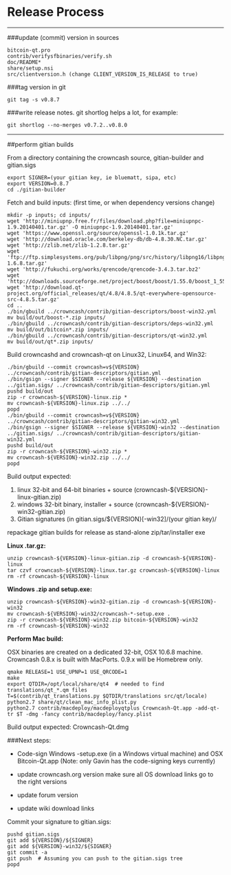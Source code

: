 Release Process
====================

* * *

###update (commit) version in sources


	bitcoin-qt.pro
	contrib/verifysfbinaries/verify.sh
	doc/README*
	share/setup.nsi
	src/clientversion.h (change CLIENT_VERSION_IS_RELEASE to true)

###tag version in git

	git tag -s v0.8.7

###write release notes. git shortlog helps a lot, for example:

	git shortlog --no-merges v0.7.2..v0.8.0

* * *

##perform gitian builds

 From a directory containing the crowncash source, gitian-builder and gitian.sigs
  
	export SIGNER=(your gitian key, ie bluematt, sipa, etc)
	export VERSION=0.8.7
	cd ./gitian-builder

 Fetch and build inputs: (first time, or when dependency versions change)

	mkdir -p inputs; cd inputs/
	wget 'http://miniupnp.free.fr/files/download.php?file=miniupnpc-1.9.20140401.tar.gz' -O miniupnpc-1.9.20140401.tar.gz'
	wget 'https://www.openssl.org/source/openssl-1.0.1k.tar.gz'
	wget 'http://download.oracle.com/berkeley-db/db-4.8.30.NC.tar.gz'
	wget 'http://zlib.net/zlib-1.2.8.tar.gz'
	wget 'ftp://ftp.simplesystems.org/pub/libpng/png/src/history/libpng16/libpng-1.6.8.tar.gz'
	wget 'http://fukuchi.org/works/qrencode/qrencode-3.4.3.tar.bz2'
	wget 'http://downloads.sourceforge.net/project/boost/boost/1.55.0/boost_1_55_0.tar.bz2'
	wget 'http://download.qt-project.org/official_releases/qt/4.8/4.8.5/qt-everywhere-opensource-src-4.8.5.tar.gz'
	cd ..
	./bin/gbuild ../crowncash/contrib/gitian-descriptors/boost-win32.yml
	mv build/out/boost-*.zip inputs/
	./bin/gbuild ../crowncash/contrib/gitian-descriptors/deps-win32.yml
	mv build/out/bitcoin*.zip inputs/
	./bin/gbuild ../crowncash/contrib/gitian-descriptors/qt-win32.yml
	mv build/out/qt*.zip inputs/

 Build crowncashd and crowncash-qt on Linux32, Linux64, and Win32:
  
	./bin/gbuild --commit crowncash=v${VERSION} ../crowncash/contrib/gitian-descriptors/gitian.yml
	./bin/gsign --signer $SIGNER --release ${VERSION} --destination ../gitian.sigs/ ../crowncash/contrib/gitian-descriptors/gitian.yml
	pushd build/out
	zip -r crowncash-${VERSION}-linux.zip *
	mv crowncash-${VERSION}-linux.zip ../../
	popd
	./bin/gbuild --commit crowncash=v${VERSION} ../crowncash/contrib/gitian-descriptors/gitian-win32.yml
	./bin/gsign --signer $SIGNER --release ${VERSION}-win32 --destination ../gitian.sigs/ ../crowncash/contrib/gitian-descriptors/gitian-win32.yml
	pushd build/out
	zip -r crowncash-${VERSION}-win32.zip *
	mv crowncash-${VERSION}-win32.zip ../../
	popd

  Build output expected:

  1. linux 32-bit and 64-bit binaries + source (crowncash-${VERSION}-linux-gitian.zip)
  2. windows 32-bit binary, installer + source (crowncash-${VERSION}-win32-gitian.zip)
  3. Gitian signatures (in gitian.sigs/${VERSION}[-win32]/(your gitian key)/

repackage gitian builds for release as stand-alone zip/tar/installer exe

**Linux .tar.gz:**

	unzip crowncash-${VERSION}-linux-gitian.zip -d crowncash-${VERSION}-linux
	tar czvf crowncash-${VERSION}-linux.tar.gz crowncash-${VERSION}-linux
	rm -rf crowncash-${VERSION}-linux

**Windows .zip and setup.exe:**

	unzip crowncash-${VERSION}-win32-gitian.zip -d crowncash-${VERSION}-win32
	mv crowncash-${VERSION}-win32/crowncash-*-setup.exe .
	zip -r crowncash-${VERSION}-win32.zip bitcoin-${VERSION}-win32
	rm -rf crowncash-${VERSION}-win32

**Perform Mac build:**

  OSX binaries are created on a dedicated 32-bit, OSX 10.6.8 machine.
  Crowncash 0.8.x is built with MacPorts.  0.9.x will be Homebrew only.

	qmake RELEASE=1 USE_UPNP=1 USE_QRCODE=1
	make
	export QTDIR=/opt/local/share/qt4  # needed to find translations/qt_*.qm files
	T=$(contrib/qt_translations.py $QTDIR/translations src/qt/locale)
	python2.7 share/qt/clean_mac_info_plist.py
	python2.7 contrib/macdeploy/macdeployqtplus Crowncash-Qt.app -add-qt-tr $T -dmg -fancy contrib/macdeploy/fancy.plist

 Build output expected: Crowncash-Qt.dmg

###Next steps:

* Code-sign Windows -setup.exe (in a Windows virtual machine) and
  OSX Bitcoin-Qt.app (Note: only Gavin has the code-signing keys currently)

* update crowncash.org version
  make sure all OS download links go to the right versions

* update forum version

* update wiki download links

Commit your signature to gitian.sigs:

	pushd gitian.sigs
	git add ${VERSION}/${SIGNER}
	git add ${VERSION}-win32/${SIGNER}
	git commit -a
	git push  # Assuming you can push to the gitian.sigs tree
	popd


